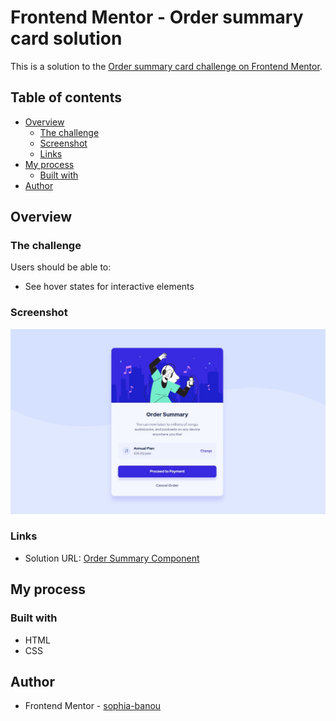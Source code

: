 # Frontend Mentor - Order summary card solution

This is a solution to the [Order summary card challenge on Frontend Mentor](https://www.frontendmentor.io/challenges/order-summary-component-QlPmajDUj).

## Table of contents

- [Overview](#overview)
  - [The challenge](#the-challenge)
  - [Screenshot](#screenshot)
  - [Links](#links)
- [My process](#my-process)
  - [Built with](#built-with)
- [Author](#author)


## Overview

### The challenge

Users should be able to:

- See hover states for interactive elements

### Screenshot

![](./screenshot.jpg)

### Links

- Solution URL: [Order Summary Component](https://sophia-banou.github.io/frontend-mentor/order-summary-component-main/#)

## My process

### Built with

- HTML
- CSS

## Author

- Frontend Mentor - [sophia-banou](https://www.frontendmentor.io/profile/sophia-banou)

